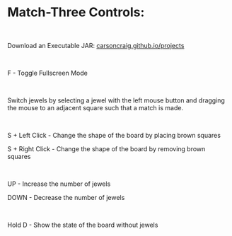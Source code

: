 # Match-Three Controls:

&nbsp;

Download an Executable JAR: [carsoncraig.github.io/projects](http://carsoncraig.github.io/projects)

&nbsp;

F - Toggle Fullscreen Mode

&nbsp;

Switch jewels by selecting a jewel with the left mouse button and dragging the mouse to an adjacent square such that a match is made.

&nbsp;

S + Left Click - Change the shape of the board by placing brown squares

S + Right Click - Change the shape of the board by removing brown squares

&nbsp;

UP - Increase the number of jewels

DOWN - Decrease the number of jewels

&nbsp;

Hold D - Show the state of the board without jewels
